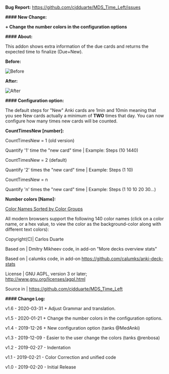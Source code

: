 <b>Bug Report:</b> https://github.com/cjdduarte/MDS_Time_Left/issues

<b>#### New Change:</b>

<b>+ Change the number colors in the configuration options</b>

<b>#### About:</b>

This addon shows extra information of the due cards and returns the expected time to finalize (Due+New).

<b>Before:</b>

<img src="https://i.ibb.co/C2yGtsn/before.png" alt="Before">

<b>After:</b>

<img src="https://i.ibb.co/QffdL8s/after.png" alt="After">

<b>#### Configuration option:</b>

The default steps for "New" Anki cards are 1min and 10min meaning that you see New cards actually a minimum of <b>TWO</b> times that day.
You can now configure how many times new cards will be counted.

<b>CountTimesNew [number]:</b>

CountTimesNew = 1 (old version)

Quantify '1' time the "new card" time | Example: Steps (10 1440)

CountTimesNew = 2 (default)

Quantify '2' times the "new card" time | Example: Steps (1 10)

CountTimesNew = n

Quantify 'n' times the "new card" time | Example: Steps (1 10 10 20 30...)

<b>Number colors [Name]:</b>

<a href="https://www.w3schools.com/colors/colors_groups.asp">Color Names Sorted by Color Groups</a>

All modern browsers support the following 140 color names (click on a color name, or a hex value, to view the color as the background-color along with different text colors):

Copyright(C)| Carlos Duarte

Based on | Dmitry Mikheev code, in add-on "More decks overview stats"

Based on | calumks code, in add-on https://github.com/calumks/anki-deck-stats

License | GNU AGPL, version 3 or later; http://www.gnu.org/licenses/agpl.html

Source in | https://github.com/cjdduarte/MDS_Time_Left

<b> #### Change Log:</b>

v1.6 - 2020-03-31 + Adjust Grammar and translation.

v1.5 - 2020-01-21 + Change the number colors in the configuration options.

v1.4 - 2019-12-26 + New configuration option (tanks @MedAnki)

v1.3 - 2019-12-09 - Easier to the user change the colors (tanks @renbosa)

v1.2 - 2019-02-27 - Indentation

v1.1 - 2019-02-21 - Color Correction and unified code

v1.0 - 2019-02-20 - Initial Release